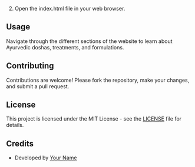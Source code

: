 2. Open the index.html file in your web browser.

## Usage

Navigate through the different sections of the website to learn about Ayurvedic doshas, treatments, and formulations.

## Contributing

Contributions are welcome! Please fork the repository, make your changes, and submit a pull request.

## License

This project is licensed under the MIT License - see the [LICENSE](LICENSE) file for details.

## Credits

- Developed by [Your Name](https://github.com/yourusername)
